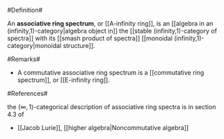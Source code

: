 

#Definition#

An **associative ring spectrum**, or [[A-infinity ring]], is an [[algebra in an (infinity,1)-category|algebra object in]] the [[stable (infinity,1)-category of spectra]] with its [[smash product of spectra]] [[monoidal (infinity,1)-category|monoidal structure]].

#Remarks#

* A commutative associative ring spectrum is a [[commutative ring spectrum]], or [[E-infinity ring]].

#References#

the $(\infty,1)$-categorical description of associative ring spectra is in section 4.3 of 

* [[Jacob Lurie]], [[higher algebra|Noncommutative algebra]]